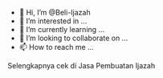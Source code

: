 - 👋 Hi, I’m @Beli-Ijazah
- 👀 I’m interested in ...
- 🌱 I’m currently learning ...
- 💞️ I’m looking to collaborate on ...
- 📫 How to reach me ...

<!---
Beli-Ijazah/Beli-Ijazah is a ✨ special ✨ repository because its `README.md` (this file) appears on your GitHub profile.
You can click the Preview link to take a look at your changes.
--->

Selengkapnya cek di Jasa Pembuatan Ijazah
